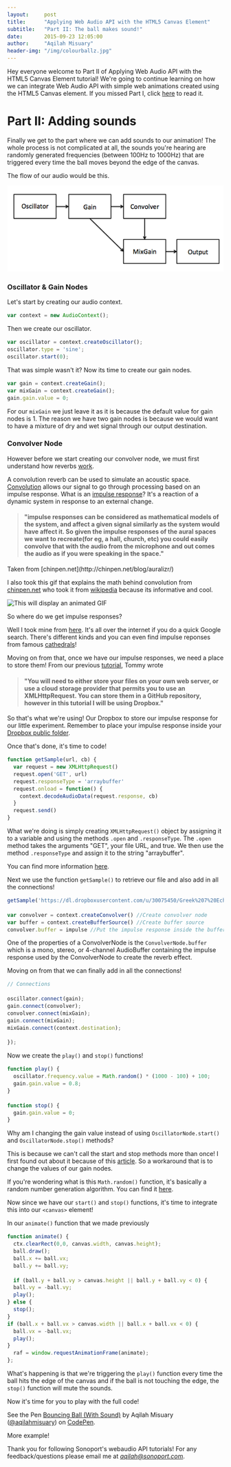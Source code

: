 ```yaml
---
layout:     post
title:      "Applying Web Audio API with the HTML5 Canvas Element"
subtitle:   "Part II: The ball makes sound!"
date:       2015-09-23 12:05:00
author:     "Aqilah Misuary"
header-img: "/img/colourballz.jpg"
---
```


Hey everyone welcome to Part II of Applying Web Audio API with the HTML5 Canvas Element tutorial! We're going to continue learning on how we can integrate Web Audio API with simple web animations created using the HTML5 Canvas element. If you missed Part I, click [here](http://sonoport.github.io/web-audio-and-canva-partI.html) to read it.

<h1>Part II: Adding sounds</h1>

<p><div class="canvas"><canvas id="canvas" width="800" height="523"></canvas></div></p>

Finally we get to the part where we can add sounds to our animation! The whole process is not complicated at all, the sounds you're hearing are randomly generated frequencies (between 100Hz to 1000Hz) that are triggered every time the ball moves beyond the edge of the canvas.

The flow of our audio would be this.

<img src="/img/webaudiograph.png">

<h3>Oscillator &amp; Gain Nodes</h3>

Let's start by creating our audio context.

```js
var context = new AudioContext();
```

Then we create our oscillator.

```js
var oscillator = context.createOscillator();
oscillator.type = 'sine';
oscillator.start(0);
```

That was simple wasn't it? Now its time to create our gain nodes.

```js
var gain = context.createGain();
var mixGain = context.createGain();
gain.gain.value = 0;
```

For our `mixGain` we just leave it as it is because the default value for gain nodes is 1. The reason we have two gain nodes is because we would want to have a mixture of dry and wet signal through our output destination.

<h3>Convolver Node</h3>

However before we start creating our convolver node, we must first understand how reverbs [work](https://dvcs.w3.org/hg/audio/raw-file/tip/webaudio/convolution.html).

A convolution reverb can be used to simulate an acoustic space. [Convolution](https://en.wikipedia.org/wiki/Convolution#Derivations) allows our signal to go through processing based on an impulse response. What is an [impulse response](https://en.wikipedia.org/wiki/Impulse_response)? It's a reaction of a dynamic system in response to an external change.

<h4><blockquote>"impulse responses can be considered as mathematical models of the system, and affect a given signal similarly as the system would have affect it. So given the impulse responses of the aural spaces we want to recreate(for eg, a hall, church, etc) you could easily convolve that with the audio from the microphone and out comes the audio as if you were speaking in the space."</blockquote></h4>
Taken from [chinpen.net](http://chinpen.net/blog/auralizr/)

I also took this gif that explains the math behind convolution from [chinpen.net](http://chinpen.net/blog/auralizr/) who took it from [wikipedia](https://en.wikipedia.org/wiki/Convolution#mediaviewer/File:Convolution_of_spiky_function_with_box2.gif) because its informative and cool.

<img src="https://upload.wikimedia.org/wikipedia/commons/b/b9/Convolution_of_spiky_function_with_box2.gif" alt="This will display an animated GIF" />

So where do we get impulse responses?

Well I took mine from [here](http://www.voxengo.com/impulses/). It's all over the internet if you do a quick Google search. There's different kinds and you can even find impulse reponses from famous [cathedrals](http://www.openairlib.net/auralizationdb/content/york-minster)!

Moving on from that, once we have our impulse responses, we need a place to store them! From our previous [tutorial](http://sonoport.github.io/sampler-and-delaynode.html), Tommy wrote

<h4><blockquote>"You will need to either store your files on your own web server, or use a cloud storage provider that permits you to use an XMLHttpRequest. You can store them in a GitHub repository, however in this tutorial I will be using Dropbox."</blockquote></h4>

So that's what we're using! Our Dropbox to store our impulse response for our little experiment. Remember to place your impulse response inside your [Dropbox public folder](https://www.dropbox.com/enable_public_folder).

Once that's done, it's time to code!

```js
function getSample(url, cb) {
  var request = new XMLHttpRequest()
  request.open('GET', url)
  request.responseType = 'arraybuffer'
  request.onload = function() {
    context.decodeAudioData(request.response, cb)
  }
  request.send()
}
```

What we're doing is simply creating `XMLHttpRequest()` object by assigning it to a variable and using the methods `.open` and `.responseType`. The `.open` method takes the arguments "GET", your file URL, and true. We then use the method `.responseType` and assign it to the string "arraybuffer".

You can find more information [here](http://www.w3.org/TR/XMLHttpRequest/).

Next we use the function `getSample()`  to retrieve our file and also add in all the connections!

```js
getSample('https://dl.dropboxusercontent.com/u/30075450/Greek%207%20Echo%20Hall.wav', function(impulse){

var convolver = context.createConvolver() //Create convolver node
var buffer = context.createBufferSource() //Create buffer source
convolver.buffer = impulse //Put the impulse response inside the buffer
```

One of the properties of a ConvolverNode is the `ConvolverNode.buffer` which is a mono, stereo, or 4-channel AudioBuffer containing the impulse response used by the ConvolverNode to create the reverb effect.

Moving on from that we can finally add in all the connections!

```js
// Connections

oscillator.connect(gain);
gain.connect(convolver);
convolver.connect(mixGain);
gain.connect(mixGain);
mixGain.connect(context.destination);

});
```

Now we create the `play()` and `stop()` functions!

```js
function play() {
  oscillator.frequency.value = Math.random() * (1000 - 100) + 100;
  gain.gain.value = 0.8;
}

function stop() {
  gain.gain.value = 0;
}
```

Why am I changing the gain value instead of using `OscillatorNode.start()` and `OscillatorNode.stop()` methods?

This is because we can't call the start and stop methods more than once! I first found out about it because of this [article](http://blog.szynalski.com/2014/04/02/web-audio-api/). So a workaround that is to change the values of our gain nodes.

If you're wondering what is this `Math.random()` function, it's basically a random number generation algorithm. You can find it [here](https://developer.mozilla.org/en-US/docs/Web/JavaScript/Reference/Global_Objects/Math/random).

Now since we have our `start()` and `stop()` functions, it's time to integrate this into our `<canvas>` element!

In our `animate()` function that we made previously

```js
function animate() {
  ctx.clearRect(0,0, canvas.width, canvas.height);
  ball.draw();
  ball.x += ball.vx;
  ball.y += ball.vy;

  if (ball.y + ball.vy > canvas.height || ball.y + ball.vy < 0) {
  ball.vy = -ball.vy;
  play();
} else {
  stop();
}
if (ball.x + ball.vx > canvas.width || ball.x + ball.vx < 0) {
  ball.vx = -ball.vx;
  play();
}
  raf = window.requestAnimationFrame(animate);
};
```

What's happening is that we're triggering the `play()` function every time the ball hits the edge of the canvas and if the ball is not touching the edge, the `stop()` function will mute the sounds.

Now it's time for you to play with the full code!

<p data-height="268" data-theme-id="0" data-slug-hash="epzPja" data-default-tab="result" data-user="aqilahmisuary" class='codepen'>See the Pen <a href='http://codepen.io/aqilahmisuary/pen/epzPja/'>Bouncing Ball (With Sound)</a> by Aqilah Misuary (<a href='http://codepen.io/aqilahmisuary'>@aqilahmisuary</a>) on <a href='http://codepen.io'>CodePen</a>.</p>
<script async src="//assets.codepen.io/assets/embed/ei.js"></script>

More example!

<div class="canvas"><canvas id="canvas2" width="800" height="523"></canvas></div>

Thank you for following Sonoport's webaudio API tutorials! For any feedback/questions please email me at *aqilah@sonoport.com*.

<script src="js/canva.js"></script>
<script src="js/canvasexamples.js"></script>
<link rel="stylesheet" href="css/canva.css">


















